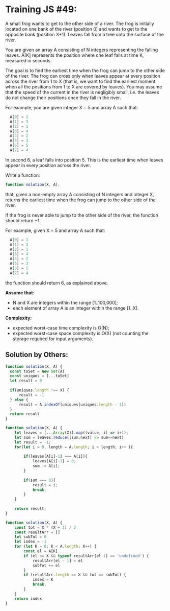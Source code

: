 # Training JS #49:
A small frog wants to get to the other side of a river. The frog is initially located on one bank of the river (position 0) and wants to get to the opposite bank (position X+1). Leaves fall from a tree onto the surface of the river.

You are given an array A consisting of N integers representing the falling leaves. A[K] represents the position where one leaf falls at time K, measured in seconds.

The goal is to find the earliest time when the frog can jump to the other side of the river. The frog can cross only when leaves appear at every position across the river from 1 to X (that is, we want to find the earliest moment when all the positions from 1 to X are covered by leaves). You may assume that the speed of the current in the river is negligibly small, i.e. the leaves do not change their positions once they fall in the river.

For example, you are given integer X = 5 and array A such that:

```js
  A[0] = 1
  A[1] = 3
  A[2] = 1
  A[3] = 4
  A[4] = 2
  A[5] = 3
  A[6] = 5
  A[7] = 4
```

In second 6, a leaf falls into position 5. This is the earliest time when leaves appear in every position across the river.

Write a function:

```js
function solution(X, A);
```

that, given a non-empty array A consisting of N integers and integer X, returns the earliest time when the frog can jump to the other side of the river.

If the frog is never able to jump to the other side of the river, the function should return −1.

For example, given X = 5 and array A such that:

```js
  A[0] = 1
  A[1] = 3
  A[2] = 1
  A[3] = 4
  A[4] = 2
  A[5] = 3
  A[6] = 5
  A[7] = 4
```
the function should return 6, as explained above.

**Assume that:**
- N and X are integers within the range [1..100,000];
- each element of array A is an integer within the range [1..X].

**Complexity:**
- expected worst-case time complexity is O(N);
- expected worst-case space complexity is O(X) (not counting the storage required for input arguments).

## Solution by Others:
```js
function solution(X, A) {
  const toSet = new Set(A)
  const uniques = [...toSet]
  let result = 0
  
  if(uniques.length !== X) {
      result = -1
  } else {
      result = A.indexOf(uniques[uniques.length - 1])
  }
  return result
}
```


```js
function solution(X, A) {
    let leaves = [...Array(X)].map((value, i) => i+1);
    let sum = leaves.reduce((sum,next) => sum+=next)
    let result = -1;
    for(let i = 0, length = A.length; i < length; i++ ){
        
        if(leaves[A[i]-1] === A[i]){
            leaves[A[i]-1] = 0;
            sum -= A[i];
        }
        
        if(sum === 0){
            result = i;    
            break;
        }
    }
    
    return result;
}
```


```js
function solution(X, A) {
    const tot = X * (X + 1) / 2
    const resultArr = []
    let subTot = 0
    let index = -1
    for (let K = 0; K < A.length; K++) {
        const el = A[K]
        if (el <= X && typeof resultArr[el-1] == 'undefined') {
            resultArr[el - 1] = el
            subTot += el
        }
        if (resultArr.length == X && tot == subTot) {
            index = K
            break;
        }
    }
    return index
}
```